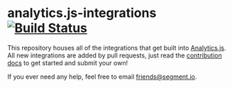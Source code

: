 
# analytics.js-integrations [![Build Status](https://travis-ci.org/segmentio/analytics.js-integrations.png)](https://travis-ci.org/segmentio/analytics.js-integrations)

This repository houses all of the integrations that get built into [Analytics.js](https://github.com/segmentio/analytics.js). All new integrations are added by pull requests, just read the [contribution docs](/Contributing.md) to get started and submit your own!

If you ever need any help, feel free to email [friends@segment.io](mailto:friends@segment.io).